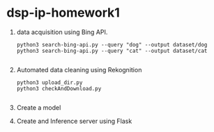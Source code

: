 # dsp-ip-homework1
1) data acquisition using Bing API.
   ```
   python3 search-bing-api.py --query "dog" --output dataset/dog
   python3 search-bing-api.py --query "cat" --output dataset/cat
   

2) Automated data cleaning using Rekognition
   ```
   python3 upload_dir.py
   python3 checkAndDownload.py
      
   
3) Create a model 


4) Create and Inference server using Flask
